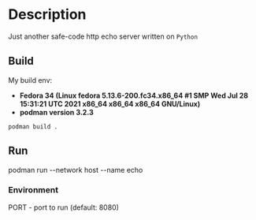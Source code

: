# Description

Just another safe-code http echo server written on ```Python```

## Build

My build env:
* **Fedora 34 (Linux fedora 5.13.6-200.fc34.x86_64 #1 SMP Wed Jul 28 15:31:21 UTC 2021 x86_64 x86_64 x86_64 GNU/Linux)**
* **podman version 3.2.3**

```
podman build .
```

## Run

podman run --network host --name echo 

### Environment

PORT - port to run (default: 8080)